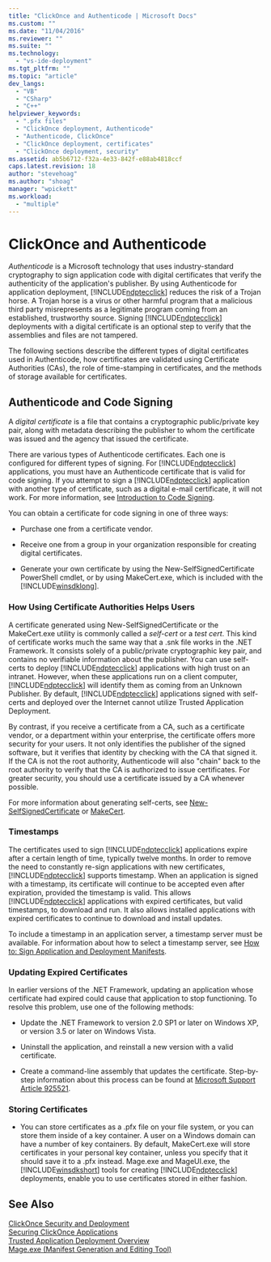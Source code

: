 ```yaml
---
title: "ClickOnce and Authenticode | Microsoft Docs"
ms.custom: ""
ms.date: "11/04/2016"
ms.reviewer: ""
ms.suite: ""
ms.technology: 
  - "vs-ide-deployment"
ms.tgt_pltfrm: ""
ms.topic: "article"
dev_langs: 
  - "VB"
  - "CSharp"
  - "C++"
helpviewer_keywords: 
  - ".pfx files"
  - "ClickOnce deployment, Authenticode"
  - "Authenticode, ClickOnce"
  - "ClickOnce deployment, certificates"
  - "ClickOnce deployment, security"
ms.assetid: ab5b6712-f32a-4e33-842f-e88ab4818ccf
caps.latest.revision: 18
author: "stevehoag"
ms.author: "shoag"
manager: "wpickett"
ms.workload: 
  - "multiple"
---
```

# ClickOnce and Authenticode
*Authenticode* is a Microsoft technology that uses industry-standard cryptography to sign application code with digital certificates that verify the authenticity of the application's publisher. By using Authenticode for application deployment, [!INCLUDE[ndptecclick](../deployment/includes/ndptecclick_md.md)] reduces the risk of a Trojan horse. A Trojan horse is a virus or other harmful program that a malicious third party misrepresents as a legitimate program coming from an established, trustworthy source. Signing [!INCLUDE[ndptecclick](../deployment/includes/ndptecclick_md.md)] deployments with a digital certificate is an optional step to verify that the assemblies and files are not tampered.  
  
 The following sections describe the different types of digital certificates used in Authenticode, how certificates are validated using Certificate Authorities (CAs), the role of time-stamping in certificates, and the methods of storage available for certificates.  
  
## Authenticode and Code Signing  
 A *digital certificate* is a file that contains a cryptographic public/private key pair, along with metadata describing the publisher to whom the certificate was issued and the agency that issued the certificate.  
  
 There are various types of Authenticode certificates. Each one is configured for different types of signing. For [!INCLUDE[ndptecclick](../deployment/includes/ndptecclick_md.md)] applications, you must have an Authenticode certificate that is valid for code signing. If you attempt to sign a [!INCLUDE[ndptecclick](../deployment/includes/ndptecclick_md.md)] application with another type of certificate, such as a digital e-mail certificate, it will not work. For more information, see [Introduction to Code Signing](http://go.microsoft.com/fwlink/?LinkId=179452).  
  
 You can obtain a certificate for code signing in one of three ways:  
  
-   Purchase one from a certificate vendor.  
  
-   Receive one from a group in your organization responsible for creating digital certificates.  
  
-   Generate your own certificate by using the New-SelfSignedCertificate PowerShell cmdlet, or by using MakeCert.exe, which is included with the [!INCLUDE[winsdklong](../deployment/includes/winsdklong_md.md)].  
  
### How Using Certificate Authorities Helps Users  
 A certificate generated using New-SelfSignedCertificate or the MakeCert.exe utility is commonly called a *self-cert* or a *test cert*. This kind of certificate works much the same way that a .snk file works in the .NET Framework. It consists solely of a public/private cryptographic key pair, and contains no verifiable information about the publisher. You can use self-certs to deploy [!INCLUDE[ndptecclick](../deployment/includes/ndptecclick_md.md)] applications with high trust on an intranet. However, when these applications run on a client computer, [!INCLUDE[ndptecclick](../deployment/includes/ndptecclick_md.md)] will identify them as coming from an Unknown Publisher. By default, [!INCLUDE[ndptecclick](../deployment/includes/ndptecclick_md.md)] applications signed with self-certs and deployed over the Internet cannot utilize Trusted Application Deployment.  
  
 By contrast, if you receive a certificate from a CA, such as a certificate vendor, or a department within your enterprise, the certificate offers more security for your users. It not only identifies the publisher of the signed software, but it verifies that identity by checking with the CA that signed it. If the CA is not the root authority, Authenticode will also "chain" back to the root authority to verify that the CA is authorized to issue certificates. For greater security, you should use a certificate issued by a CA whenever possible.  
  
 For more information about generating self-certs, see [New-SelfSignedCertificate](https://technet.microsoft.com/itpro/powershell/windows/pkiclient/new-selfsignedcertificate) or [MakeCert](https://msdn.microsoft.com/library/windows/desktop/aa386968.aspx).  
  
### Timestamps  
 The certificates used to sign [!INCLUDE[ndptecclick](../deployment/includes/ndptecclick_md.md)] applications expire after a certain length of time, typically twelve months. In order to remove the need to constantly re-sign applications with new certificates, [!INCLUDE[ndptecclick](../deployment/includes/ndptecclick_md.md)] supports timestamp. When an application is signed with a timestamp, its certificate will continue to be accepted even after expiration, provided the timestamp is valid. This allows [!INCLUDE[ndptecclick](../deployment/includes/ndptecclick_md.md)] applications with expired certificates, but valid timestamps, to download and run. It also allows installed applications with expired certificates to continue to download and install updates.  
  
 To include a timestamp in an application server, a timestamp server must be available. For information about how to select a timestamp server, see [How to: Sign Application and Deployment Manifests](../ide/how-to-sign-application-and-deployment-manifests.md).  
  
### Updating Expired Certificates  
 In earlier versions of the .NET Framework, updating an application whose certificate had expired could cause that application to stop functioning. To resolve this problem, use one of the following methods:  
  
-   Update the .NET Framework to version 2.0 SP1 or later on Windows XP, or version 3.5 or later on Windows Vista.  
  
-   Uninstall the application, and reinstall a new version with a valid certificate.  
  
-   Create a command-line assembly that updates the certificate. Step-by-step information about this process can be found at [Microsoft Support Article 925521](http://go.microsoft.com/fwlink/?LinkId=179454).  
  
### Storing Certificates  
  
-   You can store certificates as a .pfx file on your file system, or you can store them inside of a key container. A user on a Windows domain can have a number of key containers. By default, MakeCert.exe will store certificates in your personal key container, unless you specify that it should save it to a .pfx instead. Mage.exe and MageUI.exe, the [!INCLUDE[winsdkshort](../debugger/debug-interface-access/includes/winsdkshort_md.md)] tools for creating [!INCLUDE[ndptecclick](../deployment/includes/ndptecclick_md.md)] deployments, enable you to use certificates stored in either fashion.  
  
## See Also  
 [ClickOnce Security and Deployment](../deployment/clickonce-security-and-deployment.md)   
 [Securing ClickOnce Applications](../deployment/securing-clickonce-applications.md)   
 [Trusted Application Deployment Overview](../deployment/trusted-application-deployment-overview.md)   
 [Mage.exe (Manifest Generation and Editing Tool)](/dotnet/framework/tools/mage-exe-manifest-generation-and-editing-tool)